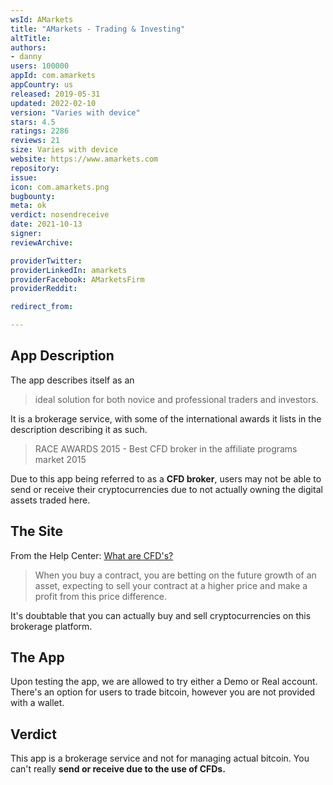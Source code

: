 ```yaml
---
wsId: AMarkets
title: "AMarkets - Trading & Investing"
altTitle: 
authors:
- danny
users: 100000
appId: com.amarkets
appCountry: us
released: 2019-05-31
updated: 2022-02-10
version: "Varies with device"
stars: 4.5
ratings: 2286
reviews: 21
size: Varies with device
website: https://www.amarkets.com
repository: 
issue: 
icon: com.amarkets.png
bugbounty: 
meta: ok
verdict: nosendreceive
date: 2021-10-13
signer: 
reviewArchive:

providerTwitter: 
providerLinkedIn: amarkets
providerFacebook: AMarketsFirm
providerReddit: 

redirect_from:

---
```


## App Description

The app describes itself as an

> ideal solution for both novice and professional traders and investors.

It is a brokerage service, with some of the international awards it lists in the description describing it as such.

> RACE AWARDS 2015 -  Best CFD broker in the affiliate programs market 2015

Due to this app being referred to as a **CFD broker**, users may not be able to send or receive their cryptocurrencies due to not actually owning the digital assets traded here.

## The Site
From the Help Center: [What are CFD's?](https://www.amarkets.com/research-education/faq/tutorial/cfd/what-are-cfds/)

> When you buy a contract, you are betting on the future growth of an asset, expecting to sell your contract at a higher price and make a profit from this price difference.

It's doubtable that you can actually buy and sell cryptocurrencies on this brokerage platform.

## The App

Upon testing the app, we are allowed to try either a Demo or Real account. There's an option for users to trade bitcoin, however you are not provided with a wallet.

## Verdict

This app is a brokerage service and not for managing actual bitcoin. You can't really **send or receive due to the use of CFDs.**
